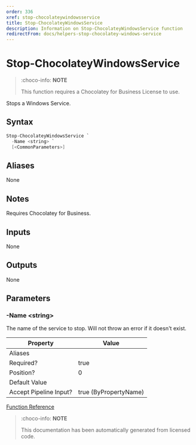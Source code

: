 ```yaml
---
order: 336
xref: stop-chocolateywindowsservice
title: Stop-ChocolateyWindowsService
description: Information on Stop-ChocolateyWindowsService function
redirectFrom: docs/helpers-stop-chocolatey-windows-service
---
```


# Stop-ChocolateyWindowsService

> :choco-info: **NOTE**
> 
> This function requires a Chocolatey for Business License to use.

Stops a Windows Service.


## Syntax

~~~powershell
Stop-ChocolateyWindowsService `
  -Name <string> `
  [<CommonParameters>]
~~~



## Aliases

None

## Notes
Requires Chocolatey for Business.

## Inputs

None

## Outputs

None

## Parameters

###  -Name &lt;string&gt;
The name of the service to stop. Will not throw an error if it doesn't exist.


Property               | Value
---------------------- | ---------------------
Aliases                |
Required?              | true
Position?              | 0
Default Value          |
Accept Pipeline Input? | true (ByPropertyName)




[Function Reference](xref:powershell-reference)

> :choco-info: **NOTE**
> 
> This documentation has been automatically generated from licensed code.